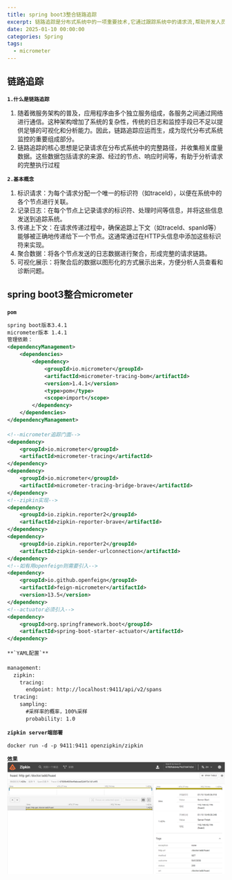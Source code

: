 ```yaml
---
title: spring boot3整合链路追踪
excerpt: 链路追踪是分布式系统中的一项重要技术,它通过跟踪系统中的请求流,帮助开发人员快速发现和解决性能问题。
date: 2025-01-10 00:00:00
categories: Spring
tags:
  - micrometer
---
```


## 链路追踪

**`1.什么是链路追踪`**

1. 随着微服务架构的普及，应用程序由多个独立服务组成，各服务之间通过网络进行通信。这种架构增加了系统的复杂性，传统的日志和监控手段已不足以提供足够的可视化和分析能力。因此，链路追踪应运而生，成为现代分布式系统监控的重要组成部分。
2. 链路追踪的核心思想是记录请求在分布式系统中的完整路径，并收集相关度量数据。这些数据包括请求的来源、经过的节点、响应时间等，有助于分析请求的完整执行过程

**`2.基本概念`**

1. 标识请求：为每个请求分配一个唯一的标识符（如traceId），以便在系统中的各个节点进行关联。
2. 记录日志：在每个节点上记录请求的标识符、处理时间等信息，并将这些信息发送到追踪系统。
3. 传递上下文：在请求传递过程中，确保追踪上下文（如traceId、spanId等）能够被正确地传递给下一个节点。这通常通过在HTTP头信息中添加这些标识符来实现。
4. 聚合数据：将各个节点发送的日志数据进行聚合，形成完整的请求链路。
5. 可视化展示：将聚合后的数据以图形化的方式展示出来，方便分析人员查看和诊断问题。

## spring boot3整合micrometer

**`pom`**

``` xml
spring boot版本3.4.1
micrometer版本 1.4.1
管理依赖：
<dependencyManagement>
    <dependencies>
        <dependency>
            <groupId>io.micrometer</groupId>
            <artifactId>micrometer-tracing-bom</artifactId>
            <version>1.4.1</version>
            <type>pom</type>
            <scope>import</scope>
        </dependency>
    </dependencies>
</dependencyManagement>

<!--micrometer追踪门面-->
<dependency>
    <groupId>io.micrometer</groupId>
    <artifactId>micrometer-tracing</artifactId>
</dependency>
<dependency>
    <groupId>io.micrometer</groupId>
    <artifactId>micrometer-tracing-bridge-brave</artifactId>
</dependency>
<!--zipkin实现-->
<dependency>
    <groupId>io.zipkin.reporter2</groupId>
    <artifactId>zipkin-reporter-brave</artifactId>
</dependency>
<dependency>
    <groupId>io.zipkin.reporter2</groupId>
    <artifactId>zipkin-sender-urlconnection</artifactId>
</dependency>
<!--如有用openfeign则需要引入-->
<dependency>
    <groupId>io.github.openfeign</groupId>
    <artifactId>feign-micrometer</artifactId>
    <version>13.5</version>
</dependency>
<!--actuator必须引入-->
<dependency>
    <groupId>org.springframework.boot</groupId>
    <artifactId>spring-boot-starter-actuator</artifactId>
</dependency>

**`YAML配置`**

management:
  zipkin:
    tracing:
      endpoint: http://localhost:9411/api/v2/spans
  tracing:
    sampling:
      #采样率的概率，100%采样
      probability: 1.0
```

**`zipkin server端部署`**

```
docker run -d -p 9411:9411 openzipkin/zipkin
```

**`效果`**
![](../images/trace-2025-01-10-19-35-12.png)